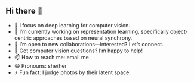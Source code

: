 ## Hi there 👋

- 🔭 I focus on deep learning for computer vision.
- 🌱 I’m currently working on representation learning, specifically object-centric approaches based on neural synchrony.
- 👯 I’m open to new collaborations—interested? Let’s connect.
- 💬 Got computer vision questions? I’m happy to help!
- 📫 How to reach me: email me
- 😄 Pronouns: she/her
- ⚡ Fun fact: I judge photos by their latent space.

